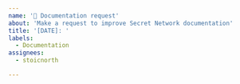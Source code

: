 ```yaml
---
name: '📖 Documentation request'
about: 'Make a request to improve Secret Network documentation'
title: '[DATE]: '
labels:
  - Documentation
assignees:
  - stoicnorth

---
```


<!--
Note: Please search to see if an issue already exists for the documentation request you are making.
-->
